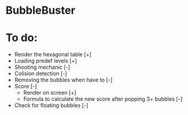 # BubbleBuster
# To do:
- Render the hexagonal table [+]
- Loading predef levels [+]
- Shooting mechanic [-]
- Colision detection [-]
- Removing the bubbles when have to [-]
- Score [-]
    * Render on screen [+]
    * Formula to calculate the new score after popping 3+ bubbles [-]
- Check for floating bubbles [-]
